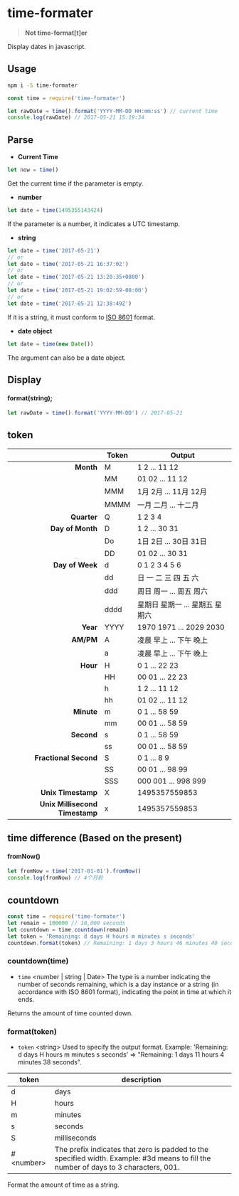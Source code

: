 # time-formater

> **Not time-format[t]er**

Display dates in javascript.

## Usage

```bash
npm i -S time-formater
```

```javascript
const time = require('time-formater')

let rawDate = time().format('YYYY-MM-DD HH:mm:ss') // current time
console.log(rawDate) // 2017-05-21 15:19:34
```



## Parse

* **Current Time**

```javascript
let now = time()
```

Get the current time if the parameter is empty.

* **number**

```javascript
let date = time(1495355143424)
```

If the parameter is a number, it indicates a UTC timestamp.

* **string**

```javascript
let date = time('2017-05-21')
// or
let date = time('2017-05-21 16:37:02')
// or
let date = time('2017-05-21 13:20:35+0800')
// or
let date = time('2017-05-21 19:02:59-08:00')
// or
let date = time('2017-05-21 12:38:49Z')
```

If it is a string, it must conform to [ISO 8601](https://en.wikipedia.org/wiki/ISO_8601) format.

* **date object**

```javascript
let date = time(new Date())
```

The argument can also be a date object.



## Display

#### format(string);

```javascript
let rawDate = time().format('YYYY-MM-DD') // 2017-05-21
```



## token

|      | Token  |   Output  |
| ----:  | ------ | --------- |
| __Month__ | M      | 1 2 ... 11 12 |
| | MM | 01 02 ... 11 12 |
| | MMM | 1月 2月 ... 11月 12月 |
| | MMMM | 一月 二月 ... 十二月 |
| __Quarter__ | Q | 1 2 3 4 |
| __Day of Month__ | D | 1 2 ... 30 31 |
| | Do | 1日 2日 ... 30日 31日 |
| | DD | 01 02 ... 30 31 |
| __Day of Week__ | d | 0 1 2 3 4 5 6 |
| | dd | 日 一 二 三 四 五 六 |
| | ddd | 周日 周一 ... 周五 周六 |
| | dddd | 星期日 星期一 ... 星期五 星期六 |
| __Year__ | YYYY | 1970 1971 ... 2029 2030 |
| __AM/PM__ | A | 凌晨 早上 ... 下午 晚上 |
| | a | 凌晨 早上 ... 下午 晚上 |
| __Hour__ | H | 0 1 ... 22 23 |
| | HH | 00 01 ... 22 23 |
| | h | 1 2 ... 11 12 |
| | hh | 01 02 ... 11 12 |
| __Minute__ | m | 0 1 ... 58 59 |
| | mm | 00 01 ... 58 59 |
| __Second__ | s | 0 1 ... 58 59 |
| | ss | 00 01 ... 58 59 |
| __Fractional Second__ | S | 0 1 ... 8 9 |
| | SS | 00 01 ... 98 99 |
| | SSS | 000 001 ... 998 999 |
| __Unix Timestamp__ | X | 1495357559853 |
| __Unix Millisecond Timestamp__ | x | 1495357559853    |



## time difference (Based on the present)

#### fromNow()

```javascript
let fromNow = time('2017-01-01').fromNow()
console.log(fromNow) // 4个月前
```



## countdown

```javascript
const time = require('time-formater')
let remain = 100000 // 10,000 seconds
let countdown = time.countdown(remain)
let token = 'Remaining: d days H hours m minutes s seconds'
countdown.format(token) // Remaining: 1 days 3 hours 46 minutes 40 seconds
```



### countdown(time)

- `time` \<number | string | Date\> The type is a number indicating the number of seconds remaining, which is a day instance or a string (in accordance with ISO 8601 format), indicating the point in time at which it ends.

Returns the amount of time counted down.



### format(token)

- `token` \<string\> Used to specify the output format. Example: 'Remaining: d days H hours m minutes s seconds' => "Remaining: 1 days 11 hours 4 minutes 38 seconds".

| token        | description                                                  |
| ------------ | ------------------------------------------------------------ |
| d            | days                                                         |
| H            | hours                                                        |
| m            | minutes                                                      |
| s            | seconds                                                      |
| S            | milliseconds                                                 |
| \#\<number\> | The prefix indicates that zero is padded to the specified width. Example: #3d means to fill the number of days to 3 characters, 001. |

Format the amount of time as a string.